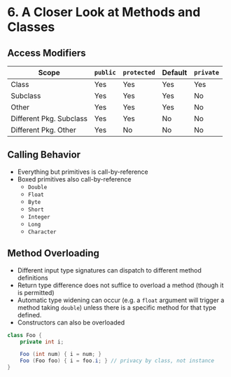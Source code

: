 # 6. A Closer Look at Methods and Classes

## Access Modifiers

| Scope                   | `public` | `protected` | Default | `private` |
| ----------------------- | -------- | ----------- | ------- | --------- |
| Class                   | Yes      | Yes         | Yes     | Yes       |
| Subclass                | Yes      | Yes         | Yes     | No        |
| Other                   | Yes      | Yes         | Yes     | No        |
| Different Pkg. Subclass | Yes      | Yes         | No      | No        |
| Different Pkg. Other    | Yes      | No          | No      | No        |

## Calling Behavior

- Everything but primitives is call-by-reference
- Boxed primitives also call-by-reference
  - `Double`
  - `Float`
  - `Byte`
  - `Short`
  - `Integer`
  - `Long`
  - `Character`

## Method Overloading

- Different input type signatures can dispatch to different method definitions
- Return type difference does not suffice to overload a method (though it is permitted)
- Automatic type widening can occur (e.g. a `float` argument will trigger a method taking `double`) unless there is a specific method for that type defined.
- Constructors can also be overloaded

```java
class Foo {
    private int i;

    Foo (int num) { i = num; }
    Foo (Foo foo) { i = foo.i; } // privacy by class, not instance
}
```

